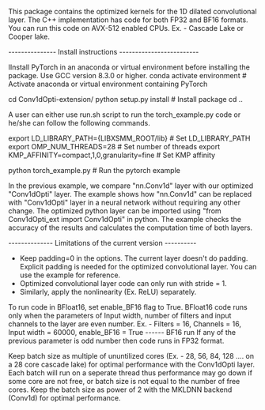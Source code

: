 
This package contains the optimized kernels for the 1D dilated convolutional layer. 
The C++ implementation has code for both FP32 and BF16 formats.
You can run this code on AVX-512 enabled CPUs. Ex. - Cascade Lake or Cooper lake.

--------------- Install instructions -------------------------

IInstall PyTorch in an anaconda or virtual environment before installing the package.
Use GCC version 8.3.0 or higher.
conda activate environment              # Activate anaconda or virtual environment containing PyTorch

cd Conv1dOpti-extension/
python setup.py install                 # Install package
cd ..


A user can either use run.sh script to run the torch_example.py code or
he/she can follow the following commands.  

export LD_LIBRARY_PATH={LIBXSMM_ROOT/lib}           # Set LD_LIBRARY_PATH
export OMP_NUM_THREADS=28                           # Set number of threads
export KMP_AFFINITY=compact,1,0,granularity=fine    # Set KMP affinity

python torch_example.py                             # Run the pytorch example

In the previous example, we compare "nn.Conv1d" layer with our optimized "Conv1dOpti" layer.
The example shows how "nn.Conv1d" can be replaced with "Conv1dOpti" layer in a neural network
without requiring any other change.
The optimized python layer can be imported using "from Conv1dOpti_ext import Conv1dOpti" in python.
The example checks the accuracy of the results and calculates the computation time of both layers.


--------------  Limitations of the current version ----------

- Keep padding=0 in the options. The current layer doesn't do padding. Explicit padding is needed 
  for the optimized convolutional layer. You can use the example for reference.
- Optimized convolutional layer code can only run with stride = 1.
- Similarly, apply the nonlinearity (Ex. ReLU) separately.  


To run code in BFloat16, set enable_BF16 flag to True. BFloat16 code runs only when the parameters of 
Input width, number of filters and input channels to the layer are even number.
Ex. -  Filters = 16, Channels = 16, Input width = 60000, enable_BF16 = True  ------ BF16 run
If any of the previous parameter is odd number then code runs in FP32 format. 


Keep batch size as multiple of ununtilized cores (Ex. - 28, 56, 84, 128 .... on a 28 core cascade lake)
for optimal performance with the Conv1dOpti layer. Each batch will run on a seperate thread thus 
performance may go down if some core are not free, or batch size is not equal to the number of free cores. 
Keep the batch size as power of 2 with the MKLDNN backend (Conv1d) for optimal performance. 